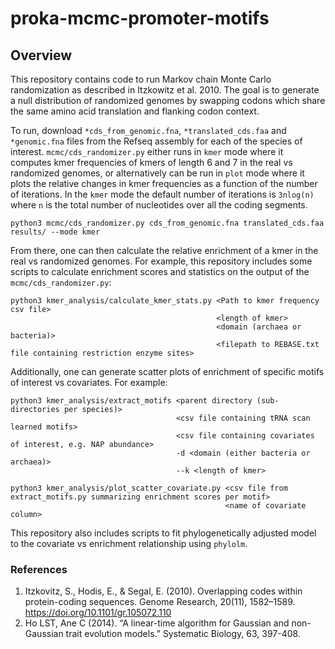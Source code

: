 # proka-mcmc-promoter-motifs

## Overview
This repository contains code to run Markov chain Monte Carlo randomization as described in Itzkowitz et al. 2010. The goal is to generate a null distribution of randomized genomes by swapping codons which share the same amino acid translation and flanking codon context. 

To run, download `*cds_from_genomic.fna`, `*translated_cds.faa` and `*genomic.fna` files from the Refseq assembly for each of the species of interest. `mcmc/cds_randomizer.py` either runs in `kmer` mode where it computes kmer frequencies of kmers of length 6 and 7 in the real vs randomized genomes, or alternatively can be run in `plot` mode where it plots the relative changes in kmer frequencies as a function of the number of iterations. In the `kmer` mode the default number of iterations is `3nlog(n)` where `n` is the total number of nucleotides over all the coding segments.

```
python3 mcmc/cds_randomizer.py cds_from_genomic.fna translated_cds.faa results/ --mode kmer
```

From there, one can then calculate the relative enrichment of a kmer in the real vs randomized genomes. For example, this repository includes some scripts to calculate enrichment scores and statistics on the output of the `mcmc/cds_randomizer.py`:

```
python3 kmer_analysis/calculate_kmer_stats.py <Path to kmer frequency csv file>
                                              <length of kmer>
                                              <domain (archaea or bacteria)>
                                              <filepath to REBASE.txt file containing restriction enzyme sites>
```

Additionally, one can generate scatter plots of enrichment of specific motifs of interest vs covariates. For example:
```
python3 kmer_analysis/extract_motifs <parent directory (sub-directories per species)>
                                     <csv file containing tRNA scan learned motifs>
                                     <csv file containing covariates of interest, e.g. NAP abundance>
                                     -d <domain (either bacteria or archaea)>
                                     --k <length of kmer>

python3 kmer_analysis/plot_scatter_covariate.py <csv file from extract_motifs.py summarizing enrichment scores per motif>
                                                <name of covariate column>
```
This repository also includes scripts to fit phylogenetically adjusted model to the covariate vs enrichment relationship using `phylolm`.

### References 
1. Itzkovitz, S., Hodis, E., & Segal, E. (2010). Overlapping codes within protein-coding sequences. Genome Research, 20(11), 1582–1589. https://doi.org/10.1101/gr.105072.110
2. Ho LST, Ane C (2014). “A linear-time algorithm for Gaussian and non-Gaussian trait evolution models.” Systematic Biology, 63, 397-408.

